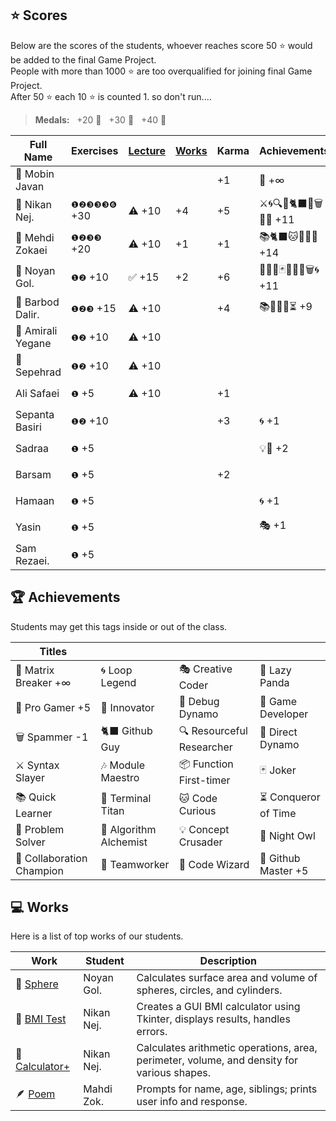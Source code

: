 ## ⭐ Scores

Below are the scores of the students, whoever reaches score 50 ⭐ would be added to the final Game Project.  
People with more than 1000 ⭐ are too overqualified for joining final Game Project.  
After 50 ⭐ each 10 ⭐ is counted 1. so don't run....

> **Medals:** &nbsp; +20 🥉 &nbsp; +30 🥈 &nbsp; +40 🥇

| Full Name         | Exercises    | [Lecture](/RESEARCH.md) | [Works](/works/) | Karma | Achievements           | Total                      |
| ----------------- | ------------ | ----------------------- | ---------------- | ----- | ---------------------- | -------------------------- |
| 🗿 Mobin Javan    |              |                         |                  | +1    | 💊 +∞                  | $${\color{lightgreen}∞}$$  |
| 👾 Nikan Nej.     | `❶❷❸❸❸❻` +30 | ⚠️ +10                  | +4               | +5    | ⚔️🌀🔍🎯🐈‍⬛🔮🗑️🏀🎶 +11 | $${\color{lightgreen}51}$$ |
| 🥇 Mehdi Zokaei   | `❶❷❸❸` +20   | ⚠️ +10                  | +1               | +1    | 📚🐈‍⬛🐱🔮🐙🏀 +14       | $${\color{lightgreen}45}$$ |
| 🥇 Noyan Gol.     | `❶❷` +10     | ✅ +15                  | +2               | +6    | 🚀🤝🔮🃏👥🦉🏀🗑️🌀 +11 | $${\color{lightgreen}44}$$ |
| 🥇 Barbod Dalir.  | `❶❷❸` +15    | ⚠️ +10                  |                  | +4    | 📚🤝🌀🏀⏳ +9          | $${\color{lightgreen}41}$$ |
| 🥉 Amirali Yegane | `❶❷` +10     | ⚠️ +10                  |                  |       |                        | $${\color{lightgreen}20}$$ |
| 🥉 Sepehrad       | `❶❷` +10     | ⚠️ +10                  |                  |       |                        | $${\color{lightgreen}20}$$ |
| Ali Safaei        | `❶` +5       | ⚠️ +10                  |                  | +1    |                        | $${\color{lightgreen}16}$$ |
| Sepanta Basiri    | `❶❷` +10     |                         |                  | +3    | 🌀 +1                  | $${\color{lightgreen}14}$$ |
| Sadraa            | `❶` +5       |                         |                  |       | 💡🤝 +2                | $${\color{lightgreen}7}$$  |
| Barsam            | `❶` +5       |                         |                  | +2    |                        | $${\color{lightgreen}7}$$  |
| Hamaan            | `❶` +5       |                         |                  |       | 🌀 +1                  | $${\color{lightgreen}6}$$  |
| Yasin             | `❶` +5       |                         |                  |       | 🎭 +1                  | $${\color{lightgreen}6}$$  |
| Sam Rezaei.       | `❶` +5       |                         |                  |       |                        | $${\color{lightgreen}5}$$  |

## 🏆 Achievements

Students may get this tags inside or out of the class.

| Titles                    |                        |                           |                      |
| ------------------------- | ---------------------- | ------------------------- | -------------------- |
| 💊 Matrix Breaker +∞      | 🌀 Loop Legend         | 🎭 Creative Coder         | 🐼 Lazy Panda        |
| 🏀 Pro Gamer +5           | 🚀 Innovator           | 🐛 Debug Dynamo           | 👾 Game Developer    |
| 🗑️ Spammer -1             | 🐈‍⬛ Github Guy          | 🔍 Resourceful Researcher | 🎯 Direct Dynamo     |
| ⚔️ Syntax Slayer          | 🎶 Module Maestro      | 📦 Function First-timer   | 🃏 Joker             |
| 📚 Quick Learner          | 🔱 Terminal Titan      | 🐱 Code Curious           | ⏳ Conqueror of Time |
| 🧩 Problem Solver         | 🧪 Algorithm Alchemist | 💡 Concept Crusader       | 🦉 Night Owl         |
| 🤝 Collaboration Champion | 👥 Teamworker          | 🔮 Code Wizard            | 🐙 Github Master +5  |

## 💻 Works

Here is a list of top works of our students.

| Work                                        | Student    | Description                                                                                |
| ------------------------------------------- | ---------- | ------------------------------------------------------------------------------------------ |
| 🔮 [Sphere](/works/noyan_sphere.py)         | Noyan Gol. | Calculates surface area and volume of spheres, circles, and cylinders.                     |
| 💪 [BMI Test](/works/nikan_bmi_gui.py)      | Nikan Nej. | Creates a GUI BMI calculator using Tkinter, displays results, handles errors.              |
| 🧮 [Calculator+](/works/nikan_calc_plus.py) | Nikan Nej. | Calculates arithmetic operations, area, perimeter, volume, and density for various shapes. |
| 🪶 [Poem](/works/mahdi_family.py)           | Mahdi Zok. | Prompts for name, age, siblings; prints user info and response.                            |
